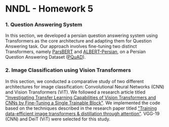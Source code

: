 # NNDL - Homework 5

### 1. Question Answering System

In this section, we developed a persian question answering system using Transformers as the core architecture and adapting them for Question Answering task. Our approach involves fine-tuning two distinct Transformers, namely [ParsBERT](https://arxiv.org/abs/2005.12515) and [ALBERT-Persian](https://github.com/m3hrdadfi/albert-persian), on a Persian Question Answering Dataset ([PQuAD](https://arxiv.org/abs/2202.06219)).

### 2. Image Classification using Vision Transformers

In this section, we conducted a comparative study of two different architectures for image classification: Convolutional Neural Networks (CNN) and Vision Transformers (ViT). We followed a research article titled ["Investigating Transfer Learning Capabilities of Vision Transformers and CNNs by Fine-Tuning a Single Trainable Block"](https://arxiv.org/abs/2110.05270). We implemented the code based on the techniques described in the research paper titled ["Training data-efficient image transformers & distillation through attention"](https://arxiv.org/abs/2012.12877). VGG-19 (CNN) and DeiT (ViT) were selected for this study.
